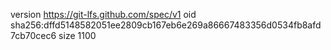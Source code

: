 version https://git-lfs.github.com/spec/v1
oid sha256:dffd5148582051ee2809cb167eb6e269a86667483356d0534fb8afd7cb70cec6
size 1100
